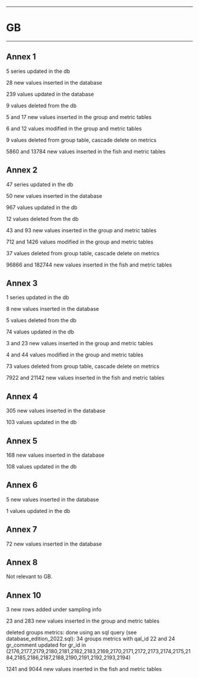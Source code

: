 


-----------------------------------------------------------
# GB
-----------------------------------------------------------
## Annex 1
5 series updated in the db

28 new values inserted in the database

239 values updated in the database

9 values deleted from the db

5 and 17 new values inserted in the group and metric tables

6 and 12 values modified in the group and metric tables

9 values deleted from group table, cascade delete on metrics

5860 and 13784 new values inserted in the fish and metric tables

## Annex 2

47 series updated in the db

50 new values inserted in the database

967 values updated in the db

12 values deleted from the db

43 and 93 new values inserted in the group and metric tables

712 and 1426 values modified in the group and metric tables

37 values deleted from group table, cascade delete on metrics

96866 and 182744 new values inserted in the fish and metric tables


## Annex 3
1 series updated in the db

8 new values inserted in the database

5 values deleted from the db

74 values updated in the db

3 and 23 new values inserted in the group and metric tables

4 and 44 values modified in the group and metric tables

73 values deleted from group table, cascade delete on metrics

7922 and 21142 new values inserted in the fish and metric tables


## Annex 4
305 new values inserted in the database

103 values updated in the db

## Annex 5
168 new values inserted in the database

108 values updated in the db

## Annex 6
5 new values inserted in the database

1 values updated in the db


## Annex 7
72 new values inserted in the database

## Annex 8
Not relevant to GB.


## Annex 10
3 new rows added under sampling info

23 and 283 new values inserted in the group and metric tables

deleted groups metrics: done using an sql query (see database_edition_2022.sql): 34 groups metrics with qal_id 22 and 24 gr_comment updated for gr_id in (2176,2177,2179,2180,2181,2182,2183,2169,2170,2171,2172,2173,2174,2175,2184,2185,2186,2187,2188,2190,2191,2192,2193,2194)

1241 and 9044 new values inserted in the fish and metric tables
